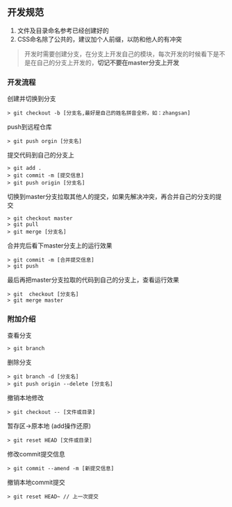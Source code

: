 ## 开发规范

1. 文件及目录命名参考已经创建好的
2. CSS命名除了公共的，建议加个人前缀，以防和他人的有冲突

> 开发时需要创建分支，在分支上开发自己的模块，每次开发的时候看下是不是在自己的分支上开发的，**切记不要在master分支上开发**

### 开发流程

创建并切换到分支

```
> git checkout -b [分支名,最好是自己的姓名拼音全称，如：zhangsan]
```

push到远程仓库

```
> git push orgin [分支名]
```

提交代码到自己的分支上

```
> git add .
> git commit -m [提交信息]
> git push origin [分支名]
```

切换到master分支拉取其他人的提交，如果先解决冲突，再合并自己的分支的提交

```
> git checkout master
> git pull
> git merge [分支名]
```

合并完后看下master分支上的运行效果

```
> git commit -m [合并提交信息]
> git push
```

最后再把master分支拉取的代码到自己的分支上，查看运行效果

```
> git  checkout [分支名]
> git merge master
```


### 附加介绍

查看分支

```
> git branch
```

删除分支

```
> git branch -d [分支名]
> git push origin --delete [分支名]
```

撤销本地修改

```
> git checkout -- [文件或目录]
```

暂存区->原本地 (add操作还原)

```
> git reset HEAD [文件或目录]
```

修改commit提交信息

```
> git commit --amend -m [新提交信息]
```

撤销本地commit提交

```
> git reset HEAD~ // 上一次提交
```